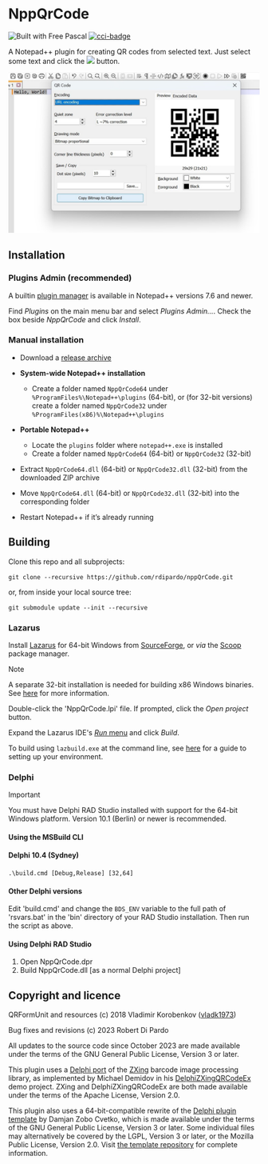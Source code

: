 # NppQrCode

![Built with Free Pascal][fpc]  [![cci-badge][]][cci-status]

A Notepad++ plugin for creating QR codes from selected text.
Just select some text and click the <img src="https://raw.githubusercontent.com/rdipardo/NppQrCode/master/img/qr.jpg"> button.

<div align="center">
	<a href="https://github.com/rdipardo/NppQrCode">
		<img src="https://raw.githubusercontent.com/rdipardo/NppQrCode/master/img/hello.jpg">
	</a>
</div>

## Installation

### Plugins Admin (recommended)

A builtin [plugin manager] is available in Notepad++ versions 7.6 and newer.

Find *Plugins* on the main menu bar and select *Plugins Admin...*.
Check the box beside *NppQrCode* and click *Install*.

### Manual installation

- Download a [release archive]

- __System-wide Notepad++ installation__

  + Create a folder named `NppQrCode64` under `%ProgramFiles%\Notepad++\plugins` (64-bit),
    or (for 32-bit versions) create a folder named `NppQrCode32` under `%ProgramFiles(x86)%\Notepad++\plugins`

- __Portable Notepad++__

  + Locate the `plugins` folder where `notepad++.exe` is installed
  + Create a folder named `NppQrCode64` (64-bit) or `NppQrCode32` (32-bit)

- Extract `NppQrCode64.dll` (64-bit) or `NppQrCode32.dll` (32-bit) from the downloaded ZIP archive

- Move `NppQrCode64.dll` (64-bit) or `NppQrCode32.dll` (32-bit) into the corresponding folder

- Restart Notepad++ if it’s already running

## Building

Clone this repo and all subprojects:

    git clone --recursive https://github.com/rdipardo/nppQrCode.git

or, from inside your local source tree:

    git submodule update --init --recursive

### Lazarus

Install [Lazarus](https://www.lazarus-ide.org) for 64-bit Windows from [SourceForge](https://sourceforge.net/projects/lazarus/files),
or *via* the [Scoop](https://scoop.sh/#/apps?q=lazarus) package manager.

> [!Note]
> A separate 32-bit installation is needed for building x86 Windows binaries. See [here][3] for more information.

Double-click the 'NppQrCode.lpi' file. If prompted, click the *Open project* button.

Expand the Lazarus IDE's [*Run* menu](https://wiki.lazarus.freepascal.org/Main_menu#Run) and click *Build*.

To build using `lazbuild.exe` at the command line, see [here][4] for a guide to setting up your environment.

### Delphi

> [!Important]
> You must have Delphi RAD Studio installed with support for the 64-bit Windows platform. Version 10.1 (Berlin) or newer is recommended.

#### Using the MSBuild CLI

#### Delphi 10.4 (Sydney)

    .\build.cmd [Debug,Release] [32,64]

#### Other Delphi versions

Edit 'build.cmd' and change the `BDS_ENV` variable to the full path of 'rsvars.bat' in the 'bin' directory of your RAD Studio installation.
Then run the script as above.

#### Using Delphi RAD Studio

<ol>
<li>Open NppQrCode.dpr</li>
<li>Build NppQrCode.dll [as a normal Delphi project]</li>
</ol>


## Copyright and licence

QRFormUnit and resources (c) 2018 Vladimir Korobenkov ([vladk1973](https://github.com/vladk1973))

Bug fixes and revisions (c) 2023 Robert Di Pardo

All updates to the source code since October 2023 are made available under the terms of the GNU General Public License, Version 3 or later.

This plugin uses a [Delphi port][0] of the [ZXing] barcode image processing library, as implemented by Michael Demidov in his [DelphiZXingQRCodeEx] demo project.
ZXing and DelphiZXingQRCodeEx are both made available under the terms of the Apache License, Version 2.0.

This plugin also uses a 64-bit-compatible rewrite of the [Delphi plugin template][2] by Damjan Zobo Cvetko, which is made available under the terms of
the GNU General Public License, Version 3 or later. Some individual files may alternatively be covered by the LGPL, Version 3 or later, or the Mozilla
Public License, Version 2.0. Visit [the template repository][1] for complete information.

[0]: https://github.com/foxitsoftware/DelphiZXingQRCode
[1]: https://bitbucket.org/rdipardo/DelphiPluginTemplate
[2]: https://sourceforge.net/projects/npp-plugins/files/DelphiPluginTemplate
[3]: https://bitbucket.org/rdipardo/delphiplugintemplate/wiki/Home#markdown-header-installing-lazarus
[4]: https://bitbucket.org/rdipardo/delphiplugintemplate/wiki/Home#markdown-header-at-the-command-line
[release archive]: https://github.com/rdipardo/nppQrCode/releases
[plugin manager]: https://npp-user-manual.org/docs/plugins/#install-using-plugins-admin
[DelphiZXingQRCodeEx]: https://github.com/MichaelDemidov/DelphiZXingQRCodeEx
[ZXing]: https://github.com/zxing
[cci-status]: https://circleci.com/gh/rdipardo/nppQrCode
[cci-badge]: https://circleci.com/gh/rdipardo/nppQrCode.svg?style=svg
[fpc]: https://img.shields.io/github/languages/top/rdipardo/nppQRCode?style=flat-square&color=lightblue&label=Free%20Pascal&logo=lazarus
